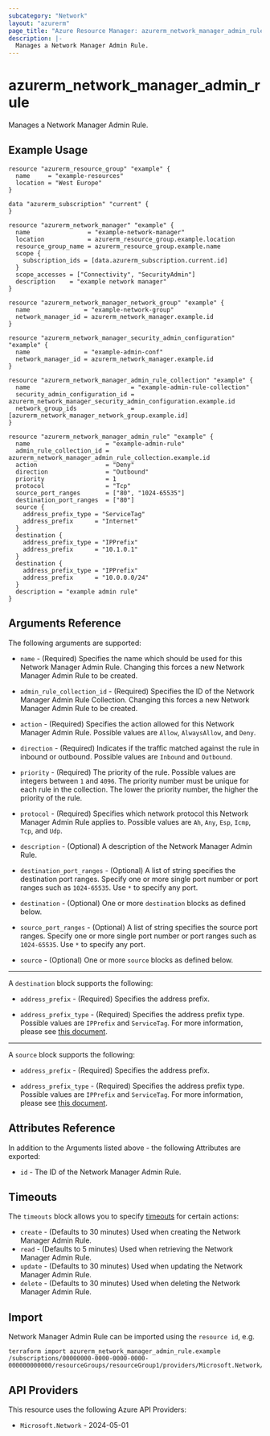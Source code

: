 ```yaml
---
subcategory: "Network"
layout: "azurerm"
page_title: "Azure Resource Manager: azurerm_network_manager_admin_rule"
description: |-
  Manages a Network Manager Admin Rule.
---
```


# azurerm_network_manager_admin_rule

Manages a Network Manager Admin Rule.

## Example Usage

```hcl
resource "azurerm_resource_group" "example" {
  name     = "example-resources"
  location = "West Europe"
}

data "azurerm_subscription" "current" {
}

resource "azurerm_network_manager" "example" {
  name                = "example-network-manager"
  location            = azurerm_resource_group.example.location
  resource_group_name = azurerm_resource_group.example.name
  scope {
    subscription_ids = [data.azurerm_subscription.current.id]
  }
  scope_accesses = ["Connectivity", "SecurityAdmin"]
  description    = "example network manager"
}

resource "azurerm_network_manager_network_group" "example" {
  name               = "example-network-group"
  network_manager_id = azurerm_network_manager.example.id
}

resource "azurerm_network_manager_security_admin_configuration" "example" {
  name               = "example-admin-conf"
  network_manager_id = azurerm_network_manager.example.id
}

resource "azurerm_network_manager_admin_rule_collection" "example" {
  name                            = "example-admin-rule-collection"
  security_admin_configuration_id = azurerm_network_manager_security_admin_configuration.example.id
  network_group_ids               = [azurerm_network_manager_network_group.example.id]
}

resource "azurerm_network_manager_admin_rule" "example" {
  name                     = "example-admin-rule"
  admin_rule_collection_id = azurerm_network_manager_admin_rule_collection.example.id
  action                   = "Deny"
  direction                = "Outbound"
  priority                 = 1
  protocol                 = "Tcp"
  source_port_ranges       = ["80", "1024-65535"]
  destination_port_ranges  = ["80"]
  source {
    address_prefix_type = "ServiceTag"
    address_prefix      = "Internet"
  }
  destination {
    address_prefix_type = "IPPrefix"
    address_prefix      = "10.1.0.1"
  }
  destination {
    address_prefix_type = "IPPrefix"
    address_prefix      = "10.0.0.0/24"
  }
  description = "example admin rule"
}
```

## Arguments Reference

The following arguments are supported:

* `name` - (Required) Specifies the name which should be used for this Network Manager Admin Rule. Changing this forces a new Network Manager Admin Rule to be created.

* `admin_rule_collection_id` - (Required) Specifies the ID of the Network Manager Admin Rule Collection. Changing this forces a new Network Manager Admin Rule to be created.

* `action` - (Required) Specifies the action allowed for this Network Manager Admin Rule. Possible values are `Allow`, `AlwaysAllow`, and `Deny`.

* `direction` - (Required) Indicates if the traffic matched against the rule in inbound or outbound. Possible values are `Inbound` and `Outbound`.

* `priority` - (Required) The priority of the rule. Possible values are integers between `1` and `4096`. The priority number must be unique for each rule in the collection. The lower the priority number, the higher the priority of the rule.

* `protocol` - (Required) Specifies which network protocol this Network Manager Admin Rule applies to. Possible values are `Ah`, `Any`, `Esp`, `Icmp`, `Tcp`, and `Udp`.

* `description` - (Optional) A description of the Network Manager Admin Rule.

* `destination_port_ranges` - (Optional) A list of string specifies the destination port ranges. Specify one or more single port number or port ranges such as `1024-65535`. Use `*` to specify any port.

* `destination` - (Optional) One or more `destination` blocks as defined below.

* `source_port_ranges` - (Optional) A list of string specifies the source port ranges. Specify one or more single port number or port ranges such as `1024-65535`. Use `*` to specify any port.

* `source` - (Optional) One or more `source` blocks as defined below.

---

A `destination` block supports the following:

* `address_prefix` - (Required) Specifies the address prefix. 

* `address_prefix_type` - (Required) Specifies the address prefix type. Possible values are `IPPrefix` and `ServiceTag`. For more information, please see [this document](https://learn.microsoft.com/en-us/azure/virtual-network-manager/concept-security-admins#source-and-destination-types).

---

A `source` block supports the following:

* `address_prefix` - (Required) Specifies the address prefix.

* `address_prefix_type` - (Required) Specifies the address prefix type. Possible values are `IPPrefix` and `ServiceTag`. For more information, please see [this document](https://learn.microsoft.com/en-us/azure/virtual-network-manager/concept-security-admins#source-and-destination-types).

## Attributes Reference

In addition to the Arguments listed above - the following Attributes are exported:

* `id` - The ID of the Network Manager Admin Rule.

## Timeouts

The `timeouts` block allows you to specify [timeouts](https://developer.hashicorp.com/terraform/language/resources/configure#define-operation-timeouts) for certain actions:

* `create` - (Defaults to 30 minutes) Used when creating the Network Manager Admin Rule.
* `read` - (Defaults to 5 minutes) Used when retrieving the Network Manager Admin Rule.
* `update` - (Defaults to 30 minutes) Used when updating the Network Manager Admin Rule.
* `delete` - (Defaults to 30 minutes) Used when deleting the Network Manager Admin Rule.

## Import

Network Manager Admin Rule can be imported using the `resource id`, e.g.

```shell
terraform import azurerm_network_manager_admin_rule.example /subscriptions/00000000-0000-0000-0000-000000000000/resourceGroups/resourceGroup1/providers/Microsoft.Network/networkManagers/networkManager1/securityAdminConfigurations/configuration1/ruleCollections/ruleCollection1/rules/rule1
```

## API Providers
<!-- This section is generated, changes will be overwritten -->
This resource uses the following Azure API Providers:

* `Microsoft.Network` - 2024-05-01
